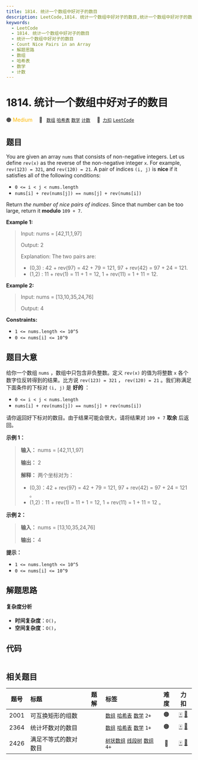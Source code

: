 ```yaml
---
title: 1814. 统计一个数组中好对子的数目
description: LeetCode,1814. 统计一个数组中好对子的数目,统计一个数组中好对子的数目,Count Nice Pairs in an Array,解题思路,数组,哈希表,数学,计数
keywords:
  - LeetCode
  - 1814. 统计一个数组中好对子的数目
  - 统计一个数组中好对子的数目
  - Count Nice Pairs in an Array
  - 解题思路
  - 数组
  - 哈希表
  - 数学
  - 计数
---
```


# 1814. 统计一个数组中好对子的数目

🟠 <font color=#ffb800>Medium</font>&emsp; 🔖&ensp; [`数组`](/tag/array.md) [`哈希表`](/tag/hash-table.md) [`数学`](/tag/math.md) [`计数`](/tag/counting.md)&emsp; 🔗&ensp;[`力扣`](https://leetcode.cn/problems/count-nice-pairs-in-an-array) [`LeetCode`](https://leetcode.com/problems/count-nice-pairs-in-an-array)

## 题目

You are given an array `nums` that consists of non-negative integers. Let us
define `rev(x)` as the reverse of the non-negative integer `x`. For example,
`rev(123) = 321`, and `rev(120) = 21`. A pair of indices `(i, j)` is **nice**
if it satisfies all of the following conditions:

  * `0 <= i < j < nums.length`
  * `nums[i] + rev(nums[j]) == nums[j] + rev(nums[i])`

Return _the number of nice pairs of indices_. Since that number can be too
large, return it **modulo** `109 + 7`.



**Example 1:**

> Input: nums = [42,11,1,97]
> 
> Output: 2
> 
> Explanation: The two pairs are:
 > - (0,3) : 42 + rev(97) = 42 + 79 = 121, 97 + rev(42) = 97 + 24 = 121.
 > - (1,2) : 11 + rev(1) = 11 + 1 = 12, 1 + rev(11) = 1 + 11 = 12.

**Example 2:**

> Input: nums = [13,10,35,24,76]
> 
> Output: 4

**Constraints:**

  * `1 <= nums.length <= 10^5`
  * `0 <= nums[i] <= 10^9`


## 题目大意

给你一个数组 `nums` ，数组中只包含非负整数。定义 `rev(x)` 的值为将整数 `x` 各个数字位反转得到的结果。比方说 `rev(123) =
321` ， `rev(120) = 21` 。我们称满足下面条件的下标对 `(i, j)` 是 **好的** ：

  * `0 <= i < j < nums.length`
  * `nums[i] + rev(nums[j]) == nums[j] + rev(nums[i])`

请你返回好下标对的数目。由于结果可能会很大，请将结果对 `109 + 7` **取余** 后返回。

**示例 1：**

> 
> 
> 
> 
> 
> **输入：** nums = [42,11,1,97]
> 
> **输出：** 2
> 
> **解释：** 两个坐标对为：
 > - (0,3)：42 + rev(97) = 42 + 79 = 121, 97 + rev(42) = 97 + 24 = 121 。
 > - (1,2)：11 + rev(1) = 11 + 1 = 12, 1 + rev(11) = 1 + 11 = 12 。
> 
> 

**示例 2：**

> 
> 
> 
> 
> 
> **输入：** nums = [13,10,35,24,76]
> 
> **输出：** 4
> 
> 

**提示：**

  * `1 <= nums.length <= 10^5`
  * `0 <= nums[i] <= 10^9`


## 解题思路

#### 复杂度分析

- **时间复杂度**：`O()`，
- **空间复杂度**：`O()`，

## 代码

```javascript

```

## 相关题目

<!-- prettier-ignore -->
| 题号 | 标题 | 题解 | 标签 | 难度 | 力扣 |
| :------: | :------ | :------: | :------ | :------: | :------: |
| 2001 | 可互换矩形的组数 |  |  [`数组`](/tag/array.md) [`哈希表`](/tag/hash-table.md) [`数学`](/tag/math.md) `2+` | 🟠 | [🀄️](https://leetcode.cn/problems/number-of-pairs-of-interchangeable-rectangles) [🔗](https://leetcode.com/problems/number-of-pairs-of-interchangeable-rectangles) |
| 2364 | 统计坏数对的数目 |  |  [`数组`](/tag/array.md) [`哈希表`](/tag/hash-table.md) [`数学`](/tag/math.md) `1+` | 🟠 | [🀄️](https://leetcode.cn/problems/count-number-of-bad-pairs) [🔗](https://leetcode.com/problems/count-number-of-bad-pairs) |
| 2426 | 满足不等式的数对数目 |  |  [`树状数组`](/tag/binary-indexed-tree.md) [`线段树`](/tag/segment-tree.md) [`数组`](/tag/array.md) `4+` | 🔴 | [🀄️](https://leetcode.cn/problems/number-of-pairs-satisfying-inequality) [🔗](https://leetcode.com/problems/number-of-pairs-satisfying-inequality) |